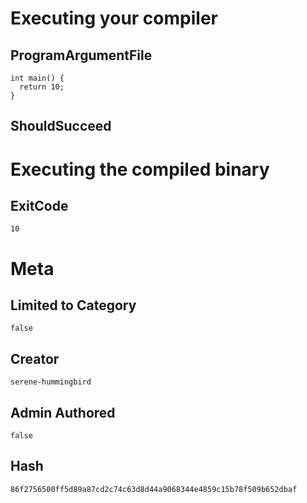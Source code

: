 # Executing your compiler

## ProgramArgumentFile

```
int main() {
  return 10;
}
```

## ShouldSucceed

# Executing the compiled binary

## ExitCode

```
10
```

# Meta

## Limited to Category

```
false
```

## Creator

```
serene-hummingbird
```

## Admin Authored

```
false
```

## Hash

```
86f2756500ff5d89a87cd2c74c63d8d44a9068344e4859c15b78f509b652dbaf
```
